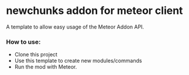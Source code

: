 # newchunks addon for meteor client

A template to allow easy usage of the Meteor Addon API.

### How to use:  
- Clone this project
- Use this template to create new modules/commands
- Run the mod with Meteor.
